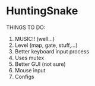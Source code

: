 # HuntingSnake

THINGS TO DO:

1. MUSIC!! (well...)
2. Level (map, gate, stuff,...)
3. Better keyboard input process
4. Uses mutex
5. Better GUI (not sure)
6. Mouse input
7. Configs

